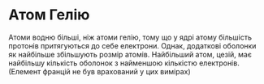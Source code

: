 # Атом Гелію

Атоми водню більші, ніж атоми гелію, тому що у ядрі атому більшість протонів
притягуються до себе електрони. Однак, додаткові оболонки як найбільше
збільшують розмір атомів. Найбільший атом, цезій, має найбільшу кількість
оболонок з найменшою кількістю електронів. (Елемент францій не був врахований у
цих вимірах)
